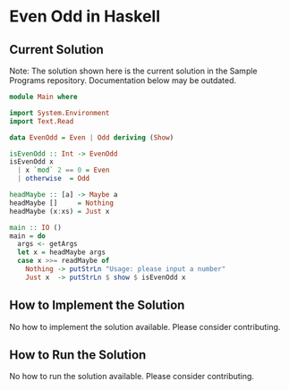 # Even Odd in Haskell

## Current Solution

Note: The solution shown here is the current solution in the Sample Programs repository. Documentation below may be outdated.

```Haskell
module Main where

import System.Environment
import Text.Read

data EvenOdd = Even | Odd deriving (Show)

isEvenOdd :: Int -> EvenOdd
isEvenOdd x
  | x `mod` 2 == 0 = Even
  | otherwise  = Odd

headMaybe :: [a] -> Maybe a
headMaybe []     = Nothing
headMaybe (x:xs) = Just x

main :: IO ()
main = do
  args <- getArgs
  let x = headMaybe args
  case x >>= readMaybe of
    Nothing -> putStrLn "Usage: please input a number"
    Just x  -> putStrLn $ show $ isEvenOdd x

```

## How to Implement the Solution

No how to implement the solution available. Please consider contributing.

## How to Run the Solution

No how to run the solution available. Please consider contributing.